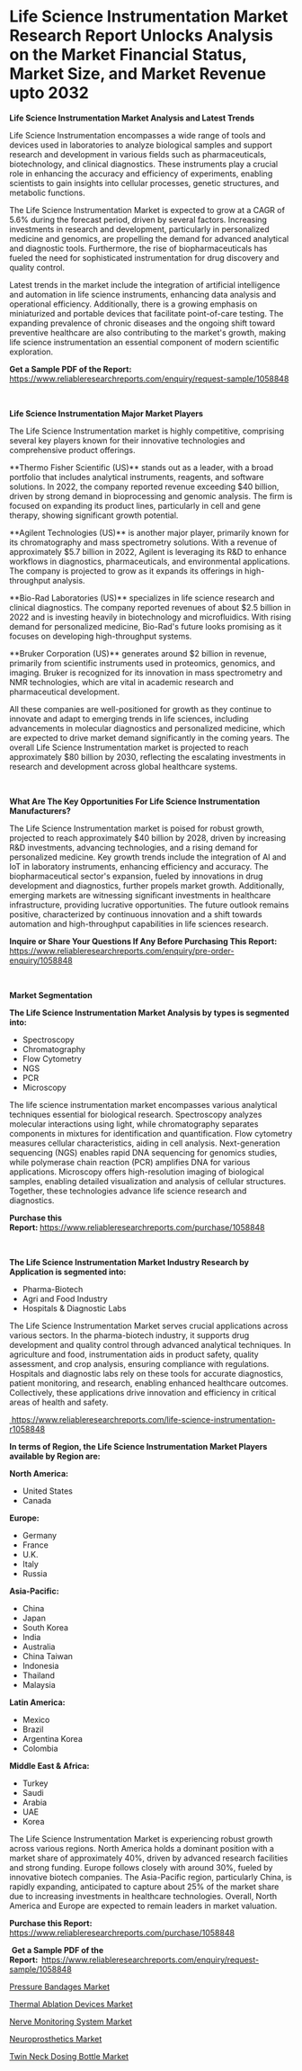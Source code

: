 <p><h1>Life Science Instrumentation Market Research Report Unlocks Analysis on the Market Financial Status, Market Size, and Market Revenue upto 2032</h1></p><p><strong>Life Science Instrumentation Market Analysis and Latest Trends</strong></p>
<p><p>Life Science Instrumentation encompasses a wide range of tools and devices used in laboratories to analyze biological samples and support research and development in various fields such as pharmaceuticals, biotechnology, and clinical diagnostics. These instruments play a crucial role in enhancing the accuracy and efficiency of experiments, enabling scientists to gain insights into cellular processes, genetic structures, and metabolic functions.</p><p>The Life Science Instrumentation Market is expected to grow at a CAGR of 5.6% during the forecast period, driven by several factors. Increasing investments in research and development, particularly in personalized medicine and genomics, are propelling the demand for advanced analytical and diagnostic tools. Furthermore, the rise of biopharmaceuticals has fueled the need for sophisticated instrumentation for drug discovery and quality control.</p><p>Latest trends in the market include the integration of artificial intelligence and automation in life science instruments, enhancing data analysis and operational efficiency. Additionally, there is a growing emphasis on miniaturized and portable devices that facilitate point-of-care testing. The expanding prevalence of chronic diseases and the ongoing shift toward preventive healthcare are also contributing to the market's growth, making life science instrumentation an essential component of modern scientific exploration.</p></p>
<p><strong>Get a Sample PDF of the Report:&nbsp;</strong> <a href="https://www.reliableresearchreports.com/enquiry/request-sample/1058848?utm_campaign=31&utm_medium=2&utm_source=Github&utm_content=ia&utm_term=04032025&utm_id=life-science-instrumentation">https://www.reliableresearchreports.com/enquiry/request-sample/1058848</a></p>
<p>&nbsp;</p>
<p><strong>Life Science Instrumentation Major Market Players</strong></p>
<p><p>The Life Science Instrumentation market is highly competitive, comprising several key players known for their innovative technologies and comprehensive product offerings. </p><p>**Thermo Fisher Scientific (US)** stands out as a leader, with a broad portfolio that includes analytical instruments, reagents, and software solutions. In 2022, the company reported revenue exceeding $40 billion, driven by strong demand in bioprocessing and genomic analysis. The firm is focused on expanding its product lines, particularly in cell and gene therapy, showing significant growth potential.</p><p>**Agilent Technologies (US)** is another major player, primarily known for its chromatography and mass spectrometry solutions. With a revenue of approximately $5.7 billion in 2022, Agilent is leveraging its R&D to enhance workflows in diagnostics, pharmaceuticals, and environmental applications. The company is projected to grow as it expands its offerings in high-throughput analysis.</p><p>**Bio-Rad Laboratories (US)** specializes in life science research and clinical diagnostics. The company reported revenues of about $2.5 billion in 2022 and is investing heavily in biotechnology and microfluidics. With rising demand for personalized medicine, Bio-Rad's future looks promising as it focuses on developing high-throughput systems.</p><p>**Bruker Corporation (US)** generates around $2 billion in revenue, primarily from scientific instruments used in proteomics, genomics, and imaging. Bruker is recognized for its innovation in mass spectrometry and NMR technologies, which are vital in academic research and pharmaceutical development.</p><p>All these companies are well-positioned for growth as they continue to innovate and adapt to emerging trends in life sciences, including advancements in molecular diagnostics and personalized medicine, which are expected to drive market demand significantly in the coming years. The overall Life Science Instrumentation market is projected to reach approximately $80 billion by 2030, reflecting the escalating investments in research and development across global healthcare systems.</p></p>
<p>&nbsp;</p>
<p><strong>What Are The Key Opportunities For Life Science Instrumentation Manufacturers?</strong></p>
<p><p>The Life Science Instrumentation market is poised for robust growth, projected to reach approximately $40 billion by 2028, driven by increasing R&D investments, advancing technologies, and a rising demand for personalized medicine. Key growth trends include the integration of AI and IoT in laboratory instruments, enhancing efficiency and accuracy. The biopharmaceutical sector's expansion, fueled by innovations in drug development and diagnostics, further propels market growth. Additionally, emerging markets are witnessing significant investments in healthcare infrastructure, providing lucrative opportunities. The future outlook remains positive, characterized by continuous innovation and a shift towards automation and high-throughput capabilities in life sciences research.</p></p>
<p><strong>Inquire or Share Your Questions If Any Before Purchasing This Report:</strong> <a href="https://www.reliableresearchreports.com/enquiry/pre-order-enquiry/1058848?utm_campaign=31&utm_medium=2&utm_source=Github&utm_content=ia&utm_term=04032025&utm_id=life-science-instrumentation">https://www.reliableresearchreports.com/enquiry/pre-order-enquiry/1058848</a></p>
<p>&nbsp;</p>
<p><strong>Market Segmentation</strong></p>
<p><strong>The Life Science Instrumentation Market Analysis by types is segmented into:</strong></p>
<p><ul><li>Spectroscopy</li><li>Chromatography</li><li>Flow Cytometry</li><li>NGS</li><li>PCR</li><li>Microscopy</li></ul></p>
<p><p>The life science instrumentation market encompasses various analytical techniques essential for biological research. Spectroscopy analyzes molecular interactions using light, while chromatography separates components in mixtures for identification and quantification. Flow cytometry measures cellular characteristics, aiding in cell analysis. Next-generation sequencing (NGS) enables rapid DNA sequencing for genomics studies, while polymerase chain reaction (PCR) amplifies DNA for various applications. Microscopy offers high-resolution imaging of biological samples, enabling detailed visualization and analysis of cellular structures. Together, these technologies advance life science research and diagnostics.</p></p>
<p><strong>Purchase this Report:&nbsp;</strong><a href="https://www.reliableresearchreports.com/purchase/1058848?utm_campaign=31&utm_medium=2&utm_source=Github&utm_content=ia&utm_term=04032025&utm_id=life-science-instrumentation">https://www.reliableresearchreports.com/purchase/1058848</a></p>
<p>&nbsp;</p>
<p><strong>The Life Science Instrumentation Market Industry Research by Application is segmented into:</strong></p>
<p><ul><li>Pharma-Biotech</li><li>Agri and Food Industry</li><li>Hospitals & Diagnostic Labs</li></ul></p>
<p><p>The Life Science Instrumentation Market serves crucial applications across various sectors. In the pharma-biotech industry, it supports drug development and quality control through advanced analytical techniques. In agriculture and food, instrumentation aids in product safety, quality assessment, and crop analysis, ensuring compliance with regulations. Hospitals and diagnostic labs rely on these tools for accurate diagnostics, patient monitoring, and research, enabling enhanced healthcare outcomes. Collectively, these applications drive innovation and efficiency in critical areas of health and safety.</p></p>
<p><a href="https://www.reliableresearchreports.com/life-science-instrumentation-r1058848?utm_campaign=31&utm_medium=2&utm_source=Github&utm_content=ia&utm_term=04032025&utm_id=life-science-instrumentation">&nbsp;https://www.reliableresearchreports.com/life-science-instrumentation-r1058848</a></p>
<p><strong>In terms of Region, the Life Science Instrumentation Market Players available by Region are:</strong></p>
<p>
    <p> <strong> North America: </strong>
        <ul>
            <li>United States</li>
            <li>Canada</li>
        </ul>
        </p> 
    <p> <strong> Europe: </strong>
        <ul>
            <li>Germany</li>
            <li>France</li>
            <li>U.K.</li>
            <li>Italy</li>
            <li>Russia</li>
        </ul>
        </p> 
    <p> <strong> Asia-Pacific: </strong>
        <ul>
            <li>China</li>
            <li>Japan</li>
            <li>South Korea</li>
            <li>India</li>
            <li>Australia</li>
            <li>China Taiwan</li>
            <li>Indonesia</li>
            <li>Thailand</li>
            <li>Malaysia</li>
        </ul>
        </p> 
    <p> <strong> Latin America: </strong>
        <ul>
            <li>Mexico</li>
            <li>Brazil</li>
            <li>Argentina Korea</li>
            <li>Colombia</li>
        </ul>
        </p> 
    <p> <strong> Middle East & Africa: </strong>
        <ul>
            <li>Turkey</li>
            <li>Saudi</li>
            <li>Arabia</li>
            <li>UAE</li>
            <li>Korea</li>
        </ul>
    </p>
    </p>
<p><p>The Life Science Instrumentation Market is experiencing robust growth across various regions. North America holds a dominant position with a market share of approximately 40%, driven by advanced research facilities and strong funding. Europe follows closely with around 30%, fueled by innovative biotech companies. The Asia-Pacific region, particularly China, is rapidly expanding, anticipated to capture about 25% of the market share due to increasing investments in healthcare technologies. Overall, North America and Europe are expected to remain leaders in market valuation.</p></p>
<p><strong>Purchase this Report: </strong><a href="https://www.reliableresearchreports.com/purchase/1058848?utm_campaign=31&utm_medium=2&utm_source=Github&utm_content=ia&utm_term=04032025&utm_id=life-science-instrumentation">https://www.reliableresearchreports.com/purchase/1058848</a></p>
<p>&nbsp;<strong>Get a Sample PDF of the Report:&nbsp;&nbsp;</strong><a href="https://www.reliableresearchreports.com/enquiry/request-sample/1058848?utm_campaign=31&utm_medium=2&utm_source=Github&utm_content=ia&utm_term=04032025&utm_id=life-science-instrumentation">https://www.reliableresearchreports.com/enquiry/request-sample/1058848</a></p>
<p><strong></strong></p>
<p><p><a href="https://github.com/boccalyver5k/Market-Research-Report-List-1/blob/main/pressure-bandages-market.md?utm_campaign=31&utm_medium=2&utm_source=Github&utm_content=ia&utm_term=04032025&utm_id=life-science-instrumentation">Pressure Bandages Market</a></p><p><a href="https://github.com/plawragarile/Market-Research-Report-List-1/blob/main/thermal-ablation-devices-market.md?utm_campaign=31&utm_medium=2&utm_source=Github&utm_content=ia&utm_term=04032025&utm_id=life-science-instrumentation">Thermal Ablation Devices Market</a></p><p><a href="https://github.com/supicweg/Market-Research-Report-List-1/blob/main/nerve-monitoring-system-market.md?utm_campaign=31&utm_medium=2&utm_source=Github&utm_content=ia&utm_term=04032025&utm_id=life-science-instrumentation">Nerve Monitoring System Market</a></p><p><a href="https://github.com/saeiddaemo/Market-Research-Report-List-1/blob/main/neuroprosthetics-market.md?utm_campaign=31&utm_medium=2&utm_source=Github&utm_content=ia&utm_term=04032025&utm_id=life-science-instrumentation">Neuroprosthetics Market</a></p><p><a href="https://github.com/shopovdjondo/Market-Research-Report-List-1/blob/main/twin-neck-dosing-bottle-market.md?utm_campaign=31&utm_medium=2&utm_source=Github&utm_content=ia&utm_term=04032025&utm_id=life-science-instrumentation">Twin Neck Dosing Bottle Market</a></p></p>